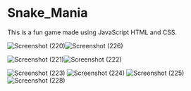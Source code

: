 # Snake_Mania
This is a fun game made using JavaScript HTML and CSS.


![Screenshot (220)](https://github.com/SshibamDebnathh/Snake_Mania/assets/49724360/2e9eab68-3ab2-4ff0-8e29-963ead56ed1e)![Screenshot (226)](https://github.com/SshibamDebnathh/Snake_Mania/assets/49724360/bdf842bb-b551-4493-bab0-518dde4d3f73)

![Screenshot (221)](https://github.com/SshibamDebnathh/Snake_Mania/assets/49724360/968e1096-e706-4a6c-9595-32760f7ce1ab)![Screenshot (222)](https://github.com/SshibamDebnathh/Snake_Mania/assets/49724360/3b2e4a3c-7563-46bf-aa18-b485995e1a26)


![Screenshot (223)](https://github.com/SshibamDebnathh/Snake_Mania/assets/49724360/ce47ef79-f992-4469-b025-a93c08b3548f)
![Screenshot (224)](https://github.com/SshibamDebnathh/Snake_Mania/assets/49724360/92fde04b-90fd-46d8-8b3e-036df0501342)
![Screenshot (225)](https://github.com/SshibamDebnathh/Snake_Mania/assets/49724360/88b78e57-b764-415e-9df7-410a869a98ad)
![Screenshot (228)](https://github.com/SshibamDebnathh/Snake_Mania/assets/49724360/b4ff54e2-30ab-49b9-a5a7-2aaaaf557121)






